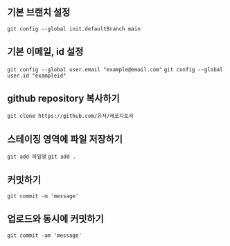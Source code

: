 ## 기본 브랜치 설정
```git config --global init.defaultBranch main```
## 기본 이메일, id 설정
```git config --global user.email "example@email.com"```
```git config --global user.id "exampleid"```
## github repository 복사하기
```git clone https://github.com/유저/레포지토리```
## 스테이징 영역에 파일 저장하기
```git add 파일명```
```git add .```
## 커밋하기
```git commit -m 'message'```
## 업로드와 동시에 커밋하기
```git commit -am 'message'```

